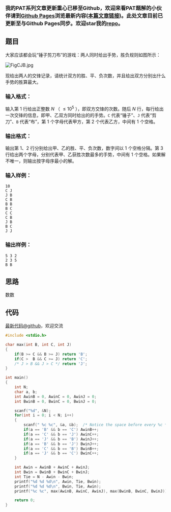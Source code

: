 ### 我的PAT系列文章更新重心已移至Github，欢迎来看PAT题解的小伙伴请到[Github Pages](https://oliverlew.github.io/PAT)浏览最新内容([本篇文章链接](https://oliverlew.github.io/PAT/Basic/1018.html))。此处文章目前已更新至与Github Pages同步。欢迎star我的[repo](https://github.com/OliverLew/PAT)。

## 题目

大家应该都会玩“锤子剪刀布”的游戏：两人同时给出手势，胜负规则如图所示：

![FigCJB.jpg](https://images.ptausercontent.com/724da598-b37f-4f1f-99b4-71459654ce3a.jpg)

现给出两人的交锋记录，请统计双方的胜、平、负次数，并且给出双方分别出什么手势的胜算最大。

### 输入格式：

输入第 1 行给出正整数 $N$ （ $\le 10^5$ ），即双方交锋的次数。随后 $N$
行，每行给出一次交锋的信息，即甲、乙双方同时给出的的手势。`C` 代表“锤子”、`J` 代表“剪刀”、`B` 代表“布”，第 1 个字母代表甲方，第 2
个代表乙方，中间有 1 个空格。

### 输出格式：

输出第 1、2 行分别给出甲、乙的胜、平、负次数，数字间以 1 个空格分隔。第 3 行给出两个字母，分别代表甲、乙获胜次数最多的手势，中间有 1
个空格。如果解不唯一，则输出按字母序最小的解。

### 输入样例：

    
    
    10
    C J
    J B
    C B
    B B
    B C
    C C
    C B
    J B
    B C
    J J
    

### 输出样例：

    
    
    5 3 2
    2 3 5
    B B
    



## 思路


数数

## 代码

[最新代码@github](https://github.com/OliverLew/PAT/blob/master/PATBasic/1018.c)，欢迎交流
```c
#include <stdio.h>

char max(int B, int C, int J)
{
    if(B >= C && B >= J) return 'B';
    if(C >  B && C >= J) return 'C';
    /* J > B && J > C */ return 'J';
}

int main()
{
    int N;
    char a, b;
    int AwinB = 0, AwinC = 0, AwinJ = 0;
    int BwinB = 0, BwinC = 0, BwinJ = 0;

    scanf("%d", &N);
    for(int i = 0; i < N; i++)
    {
        scanf(" %c %c", &a, &b);  /* Notice the space before every %c */
        if(a == 'B' && b == 'C') AwinB++;
        if(a == 'C' && b == 'J') AwinC++;
        if(a == 'J' && b == 'B') AwinJ++;
        if(a == 'B' && b == 'J') BwinJ++;
        if(a == 'C' && b == 'B') BwinB++;
        if(a == 'J' && b == 'C') BwinC++;
    }

    int Awin = AwinB + AwinC + AwinJ;
    int Bwin = BwinB + BwinC + BwinJ;
    int Tie = N - Awin - Bwin;
    printf("%d %d %d\n", Awin, Tie, Bwin);
    printf("%d %d %d\n", Bwin, Tie, Awin);
    printf("%c %c", max(AwinB, AwinC, AwinJ), max(BwinB, BwinC, BwinJ));

    return 0;
}
```